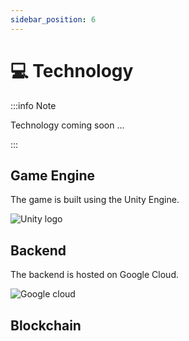 ```yaml
---
sidebar_position: 6
---
```


# 💻 Technology

:::info Note

Technology coming soon ...

:::

## Game Engine

The game is built using the Unity Engine.

![Unity logo](/img/icons/unity.png)

## Backend

The backend is hosted on Google Cloud.

![Google cloud](/img/icons/google_cloud.png)

## Blockchain